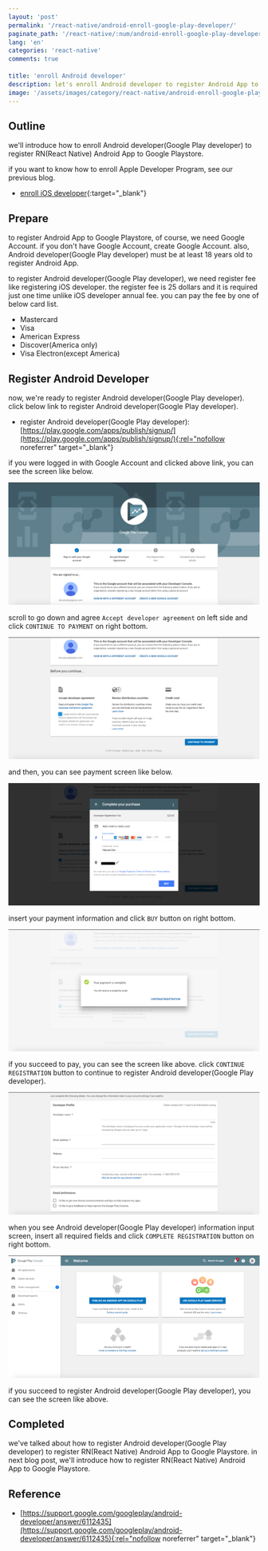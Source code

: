 ```yaml
---
layout: 'post'
permalink: '/react-native/android-enroll-google-play-developer/'
paginate_path: '/react-native/:num/android-enroll-google-play-developer/'
lang: 'en'
categories: 'react-native'
comments: true

title: 'enroll Android developer'
description: let's enroll Android developer to register Android App to Google Playstore.
image: '/assets/images/category/react-native/android-enroll-google-play-developer.jpg'
---
```



## Outline
we'll introduce how to enroll Android developer(Google Play developer) to register RN(React Native) Android App to Google Playstore.

if you want to know how to enroll Apple Developer Program, see our previous blog.

- [enroll iOS developer]({{site.url}}/{{page.categories}}/ios-enroll-developer-program/){:target="_blank"}

## Prepare
to register Android App to Google Playstore, of course, we need Google Account. if you don't have Google Account, create Google Account. also, Android developer(Google Play developer) must be at least 18 years old to register Android App.

to register Android developer(Google Play developer), we need register fee like registering iOS developer. the register fee is 25 dollars and it is required just one time unlike iOS developer annual fee. you can pay the fee by one of below card list.

- Mastercard
- Visa
- American Express
- Discover(America only)
- Visa Electron(except America)

## Register Android Developer
now, we're ready to register Android developer(Google Play developer). click below link to register Android developer(Google Play developer).

- register Android developer(Google Play developer): [https://play.google.com/apps/publish/signup/](https://play.google.com/apps/publish/signup/){:rel="nofollow noreferrer" target="_blank"}

if you were logged in with Google Account and clicked above link, you can see the screen like below.

![Android developer, Google Play developer register site](/assets/images/category/react-native/android-enroll-google-play/enroll-goole-play-developer.png)

scroll to go down and agree ```Accept developer agreement``` on left side and click ```CONTINUE TO PAYMENT``` on right bottom.


![Android developer, Google Play developer accept developer agreement](/assets/images/category/react-native/android-enroll-google-play/accept-developer-agreement.png)

and then, you can see payment screen like below.

![Android developer, Google Play developer register fee](/assets/images/category/react-native/android-enroll-google-play/purchase.png)

insert your payment information and click ```BUY``` button on right bottom.

![Android developer, Google Play developer success to pay](/assets/images/category/react-native/android-enroll-google-play/purchase-completed.png)

if you succeed to pay, you can see the screen like above. click ```CONTINUE REGISTRATION``` button to continue to register Android developer(Google Play developer).

![insert Android developer, Google Play developer information](/assets/images/category/react-native/android-enroll-google-play/developer-info.png)

when you see Android developer(Google Play developer) information input screen, insert all required fields and click ```COMPLETE REGISTRATION``` button on right bottom.

![succeed to register Android developer, Google Play developer](/assets/images/category/react-native/android-enroll-google-play/completed-enroll.png)

if you succeed to register Android developer(Google Play developer), you can see the screen like above.

## Completed
we've talked about how to register Android developer(Google Play developer) to register RN(React Native) Android App to Google Playstore. in next blog post, we'll introduce how to register RN(React Native) Android App to Google Playstore.

## Reference
- [https://support.google.com/googleplay/android-developer/answer/6112435](https://support.google.com/googleplay/android-developer/answer/6112435){:rel="nofollow noreferrer" target="_blank"}